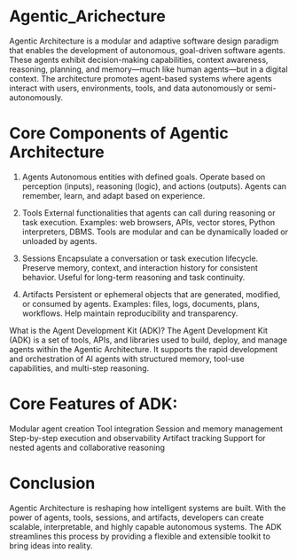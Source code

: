 # Agentic_Arichecture
Agentic Architecture is a modular and adaptive software design paradigm that enables the development of autonomous, goal-driven software agents. These agents exhibit decision-making capabilities, context awareness, reasoning, planning, and memory—much like human agents—but in a digital context. The architecture promotes agent-based systems where agents interact with users, environments, tools, and data autonomously or semi-autonomously.

# Core Components of Agentic Architecture
1. Agents
Autonomous entities with defined goals.
Operate based on perception (inputs), reasoning (logic), and actions (outputs).
Agents can remember, learn, and adapt based on experience.

2. Tools
External functionalities that agents can call during reasoning or task execution.
Examples: web browsers, APIs, vector stores, Python interpreters, DBMS.
Tools are modular and can be dynamically loaded or unloaded by agents.

3. Sessions
Encapsulate a conversation or task execution lifecycle.
Preserve memory, context, and interaction history for consistent behavior.
Useful for long-term reasoning and task continuity.

4. Artifacts
Persistent or ephemeral objects that are generated, modified, or consumed by agents.
Examples: files, logs, documents, plans, workflows.
Help maintain reproducibility and transparency.

What is the Agent Development Kit (ADK)?
The Agent Development Kit (ADK) is a set of tools, APIs, and libraries used to build, deploy, and manage agents within the Agentic Architecture. It supports the rapid development and orchestration of AI agents with structured memory, tool-use capabilities, and multi-step reasoning.

# Core Features of ADK:
Modular agent creation
Tool integration
Session and memory management
Step-by-step execution and observability
Artifact tracking
Support for nested agents and collaborative reasoning

# Conclusion
Agentic Architecture is reshaping how intelligent systems are built. With the power of agents, tools, sessions, and artifacts, developers can create scalable, interpretable, and highly capable autonomous systems. The ADK streamlines this process by providing a flexible and extensible toolkit to bring ideas into reality.


